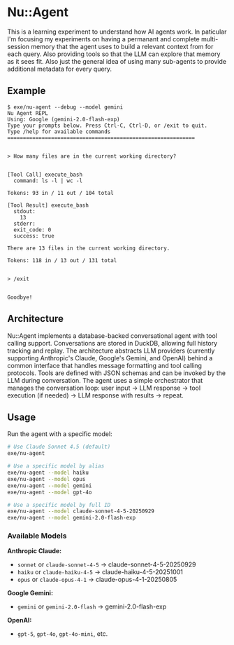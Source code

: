 # Nu::Agent

This is a learning experiment to understand how AI agents work.  In paticular I'm focusing my experiments on having a permanant and complete multi-session memory that the agent uses to build a relevant context from for each query. Also providing tools so that the LLM can explore that memory as it sees fit.  Also just the general idea of using many sub-agents to provide additional metadata for every query.

## Example

```
$ exe/nu-agent --debug --model gemini
Nu Agent REPL
Using: Google (gemini-2.0-flash-exp)
Type your prompts below. Press Ctrl-C, Ctrl-D, or /exit to quit.
Type /help for available commands
============================================================


> How many files are in the current working directory?


[Tool Call] execute_bash
  command: ls -l | wc -l

Tokens: 93 in / 11 out / 104 total

[Tool Result] execute_bash
  stdout:
    13
  stderr:
  exit_code: 0
  success: true

There are 13 files in the current working directory.

Tokens: 118 in / 13 out / 131 total


> /exit


Goodbye!
```

## Architecture

Nu::Agent implements a database-backed conversational agent with tool calling support. Conversations are stored in DuckDB, allowing full history tracking and replay. The architecture abstracts LLM providers (currently supporting Anthropic's Claude, Google's Gemini, and OpenAI) behind a common interface that handles message formatting and tool calling protocols. Tools are defined with JSON schemas and can be invoked by the LLM during conversation. The agent uses a simple orchestrator that manages the conversation loop: user input → LLM response → tool execution (if needed) → LLM response with results → repeat.

## Usage

Run the agent with a specific model:

```bash
# Use Claude Sonnet 4.5 (default)
exe/nu-agent

# Use a specific model by alias
exe/nu-agent --model haiku
exe/nu-agent --model opus
exe/nu-agent --model gemini
exe/nu-agent --model gpt-4o

# Use a specific model by full ID
exe/nu-agent --model claude-sonnet-4-5-20250929
exe/nu-agent --model gemini-2.0-flash-exp
```

### Available Models

**Anthropic Claude:**
- `sonnet` or `claude-sonnet-4-5` → claude-sonnet-4-5-20250929
- `haiku` or `claude-haiku-4-5` → claude-haiku-4-5-20251001
- `opus` or `claude-opus-4-1` → claude-opus-4-1-20250805

**Google Gemini:**
- `gemini` or `gemini-2.0-flash` → gemini-2.0-flash-exp

**OpenAI:**
- `gpt-5`, `gpt-4o`, `gpt-4o-mini`, etc. 

